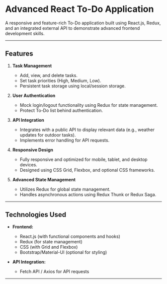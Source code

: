 # **Advanced React To-Do Application**

A responsive and feature-rich To-Do application built using React.js, Redux, and an integrated external API to demonstrate advanced frontend development skills.

---

## **Features**

1. **Task Management**
   - Add, view, and delete tasks.
   - Set task priorities (High, Medium, Low).
   - Persistent task storage using local/session storage.

2. **User Authentication**
   - Mock login/logout functionality using Redux for state management.
   - Protect To-Do list behind authentication.

3. **API Integration**
   - Integrates with a public API to display relevant data (e.g., weather updates for outdoor tasks).
   - Implements error handling for API requests.

4. **Responsive Design**
   - Fully responsive and optimized for mobile, tablet, and desktop devices.
   - Designed using CSS Grid, Flexbox, and optional CSS frameworks.

5. **Advanced State Management**
   - Utilizes Redux for global state management.
   - Handles asynchronous actions using Redux Thunk or Redux Saga.

---

## **Technologies Used**

- **Frontend:**
  - React.js (with functional components and hooks)
  - Redux (for state management)
  - CSS (with Grid and Flexbox)
  - Bootstrap/Material-UI (optional for styling)

- **API Integration:**
  - Fetch API / Axios for API requests

---


